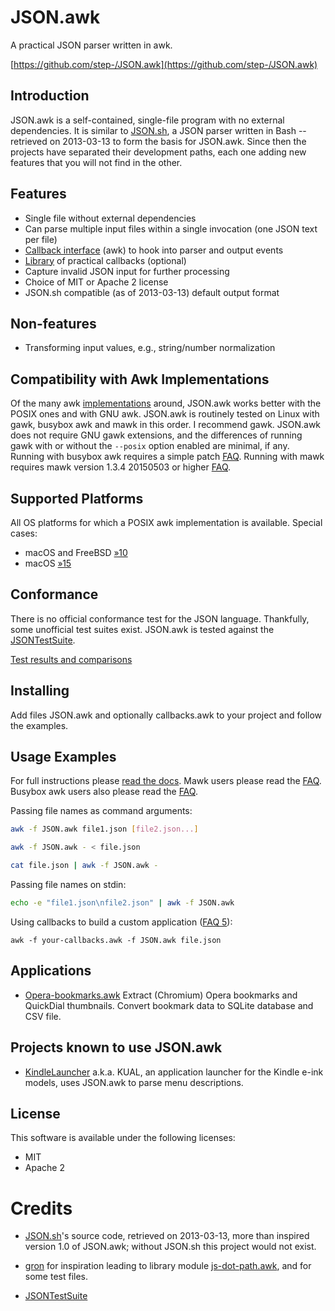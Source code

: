 JSON.awk
========

A practical JSON parser written in awk.

[https://github.com/step-/JSON.awk](https://github.com/step-/JSON.awk)

Introduction
------------

JSON.awk is a self-contained, single-file program with no external dependencies.
It is similar to [JSON.sh](https://github.com/dominictarr/JSON.sh), a JSON
parser written in Bash -- retrieved on 2013-03-13 to form the basis for
JSON.awk. Since then the projects have separated their development paths, each
one adding new features that you will not find in the other.

Features
--------

* Single file without external dependencies
* Can parse multiple input files within a single invocation (one JSON text per file)
* [Callback interface](doc/callbacks.md) (awk) to hook into parser and output events
* [Library](doc/library.md) of practical callbacks (optional)
* Capture invalid JSON input for further processing
* Choice of MIT or Apache 2 license
* JSON.sh compatible (as of 2013-03-13) default output format

Non-features
------------

* Transforming input values, e.g., string/number normalization

Compatibility with Awk Implementations
--------------------------------------

Of the many awk [implementations](https://en.wikipedia.org/wiki/AWK#Versions_and_implementations)
around, JSON.awk works better with the POSIX ones and with GNU awk.
JSON.awk is routinely tested on Linux with gawk, busybox awk and mawk in this order.
I recommend gawk. JSON.awk does not require GNU gawk extensions, and the differences
of running gawk with or without the `--posix` option enabled are minimal, if any.
Running with busybox awk requires a simple patch [FAQ](doc/FAQ.md#busybox_awk).
Running with mawk requires mawk version 1.3.4 20150503 or higher [FAQ](doc/FAQ.md#mawk).

Supported Platforms
-------------------

All OS platforms for which a POSIX awk implementation is available. Special cases:

* macOS and FreeBSD [&raquo;10](https://github.com/step-/JSON.awk/issues/10)
* macOS [&raquo;15](https://github.com/step-/JSON.awk/issues/15)

Conformance
-----------

There is no official conformance test for the JSON language. Thankfully, some
unofficial test suites exist.  JSON.awk is tested against the
[JSONTestSuite](https://github.com/nst/JSONTestSuite.git).

[Test results and comparisons](doc/JSONTestSuite/results/full_results.md)

Installing
----------

Add files JSON.awk and optionally callbacks.awk to your project and follow the
examples.

Usage Examples
--------------

For full instructions please [read the docs](doc/usage.md).
Mawk users please read the [FAQ](doc/FAQ.md#mawk).
Busybox awk users also please read the [FAQ](doc/FAQ.md#busybox_awk).

Passing file names as command arguments:

```sh
awk -f JSON.awk file1.json [file2.json...]

awk -f JSON.awk - < file.json

cat file.json | awk -f JSON.awk -
```

Passing file names on stdin:

```sh
echo -e "file1.json\nfile2.json" | awk -f JSON.awk
```

Using callbacks to build a custom application ([FAQ 5](doc/FAQ.md#5)):

```
awk -f your-callbacks.awk -f JSON.awk file.json
```

Applications
------------

* [Opera-bookmarks.awk](https://github.com/step-/opera-bookmarks.awk)
  Extract (Chromium) Opera bookmarks and QuickDial thumbnails.
  Convert bookmark data to SQLite database and CSV file.

Projects known to use JSON.awk
------------------------------

* [KindleLauncher](https://bitbucket.org/ixtab/kindlelauncher/overview)
  a.k.a. KUAL, an application launcher for the Kindle e-ink models, uses
  JSON.awk to parse menu descriptions.

License
-------

This software is available under the following licenses:

* MIT
* Apache 2

Credits
=======

* [JSON.sh](https://github.com/dominictarr/JSON.sh)'s source code, retrieved on
  2013-03-13, more than inspired version 1.0 of JSON.awk; without JSON.sh this
  project would not exist.

* [gron](https://github.com/tomnomnom/gron) for inspiration leading to
  library module [js-dot-path.awk](doc/library.md#js_dot_path), and for some
  test files.

* [JSONTestSuite](https://github.com/nst/JSONTestSuite)

